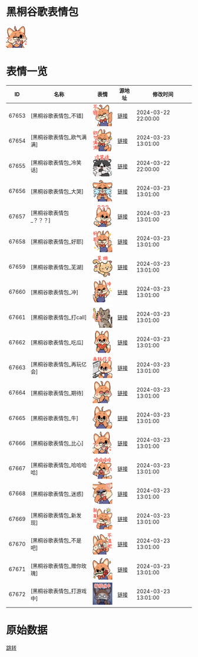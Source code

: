 # 黑桐谷歌表情包

<img src="./cover.png" height="60" alt="cover" />

# 表情一览

|ID|名称|表情|源地址|修改时间|
|----|----|----|----|----|
|67653|[黑桐谷歌表情包_不错]|<img src="./pic/067653_%5B黑桐谷歌表情包_不错%5D.png" height="60" alt="不错"/>|[链接](https://i0.hdslb.com/bfs/garb/5d631315beaeb488412c2dcc8c5b95b4dd4dd67e.png)|2024-03-22 22:00:00|
|67654|[黑桐谷歌表情包_欧气满满]|<img src="./pic/067654_%5B黑桐谷歌表情包_欧气满满%5D.png" height="60" alt="欧气满满"/>|[链接](https://i0.hdslb.com/bfs/garb/880ed7ed428b6da3cfa01bf55d0632cf761d4e7a.png)|2024-03-23 13:01:00|
|67655|[黑桐谷歌表情包_冷笑话]|<img src="./pic/067655_%5B黑桐谷歌表情包_冷笑话%5D.png" height="60" alt="冷笑话"/>|[链接](https://i0.hdslb.com/bfs/garb/e86af442e52ab86b442fb1d01f182c2fddb077e9.png)|2024-03-22 22:00:00|
|67656|[黑桐谷歌表情包_大哭]|<img src="./pic/067656_%5B黑桐谷歌表情包_大哭%5D.png" height="60" alt="大哭"/>|[链接](https://i0.hdslb.com/bfs/garb/2a5b72f0fe1982bb55bd818cd1f86a2ce82bb840.png)|2024-03-23 13:01:00|
|67657|[黑桐谷歌表情包_？？？]|<img src="./pic/067657_%5B黑桐谷歌表情包_？？？%5D.png" height="60" alt="？？？"/>|[链接](https://i0.hdslb.com/bfs/garb/2b6a91f67a1f7771e96135d859cd391be6dcfc4d.png)|2024-03-23 13:01:00|
|67658|[黑桐谷歌表情包_好耶]|<img src="./pic/067658_%5B黑桐谷歌表情包_好耶%5D.png" height="60" alt="好耶"/>|[链接](https://i0.hdslb.com/bfs/garb/61f7612b2a4a6a88e711a16943b3293b692bba7d.png)|2024-03-23 13:01:00|
|67659|[黑桐谷歌表情包_芜湖]|<img src="./pic/067659_%5B黑桐谷歌表情包_芜湖%5D.png" height="60" alt="芜湖"/>|[链接](https://i0.hdslb.com/bfs/garb/c87f812bb7029ad704082692248645229ef7e495.png)|2024-03-23 13:01:00|
|67660|[黑桐谷歌表情包_冲]|<img src="./pic/067660_%5B黑桐谷歌表情包_冲%5D.png" height="60" alt="冲"/>|[链接](https://i0.hdslb.com/bfs/garb/fdf3244503c2a9d6769e537381b438a3858a9245.png)|2024-03-23 13:01:00|
|67661|[黑桐谷歌表情包_打call]|<img src="./pic/067661_%5B黑桐谷歌表情包_打call%5D.png" height="60" alt="打call"/>|[链接](https://i0.hdslb.com/bfs/garb/01720e14eac3b09bdde4c0bd4c6931afa603ffe2.png)|2024-03-23 13:01:00|
|67662|[黑桐谷歌表情包_吃瓜]|<img src="./pic/067662_%5B黑桐谷歌表情包_吃瓜%5D.png" height="60" alt="吃瓜"/>|[链接](https://i0.hdslb.com/bfs/garb/ae10a2bee0c2e38b99c8075b87b649231fa237de.png)|2024-03-23 13:01:00|
|67663|[黑桐谷歌表情包_再玩亿会]|<img src="./pic/067663_%5B黑桐谷歌表情包_再玩亿会%5D.png" height="60" alt="再玩亿会"/>|[链接](https://i0.hdslb.com/bfs/garb/97e0dba912002ee1d12a24f8d537ce1b6c63932c.png)|2024-03-23 13:01:00|
|67664|[黑桐谷歌表情包_期待]|<img src="./pic/067664_%5B黑桐谷歌表情包_期待%5D.png" height="60" alt="期待"/>|[链接](https://i0.hdslb.com/bfs/garb/3dd656b692a0c90d71b7c3b3916d84b082217925.png)|2024-03-23 13:01:00|
|67665|[黑桐谷歌表情包_牛]|<img src="./pic/067665_%5B黑桐谷歌表情包_牛%5D.png" height="60" alt="牛"/>|[链接](https://i0.hdslb.com/bfs/garb/5c57a2671249ef7c90ac984c1c6c39148d9703b8.png)|2024-03-23 13:01:00|
|67666|[黑桐谷歌表情包_比心]|<img src="./pic/067666_%5B黑桐谷歌表情包_比心%5D.png" height="60" alt="比心"/>|[链接](https://i0.hdslb.com/bfs/garb/245abfc8f64ce735c27ecf214ef23c73b661e9f8.png)|2024-03-23 13:01:00|
|67667|[黑桐谷歌表情包_哈哈哈哈]|<img src="./pic/067667_%5B黑桐谷歌表情包_哈哈哈哈%5D.png" height="60" alt="哈哈哈哈"/>|[链接](https://i0.hdslb.com/bfs/garb/ea1812ee194597e55e35162339e2252fe8b5b4f9.png)|2024-03-23 13:01:00|
|67668|[黑桐谷歌表情包_迷惑]|<img src="./pic/067668_%5B黑桐谷歌表情包_迷惑%5D.png" height="60" alt="迷惑"/>|[链接](https://i0.hdslb.com/bfs/garb/82f30bc1c17ff26ae97ecf4f77ca1fb3fa83fd95.png)|2024-03-23 13:01:00|
|67669|[黑桐谷歌表情包_新发现]|<img src="./pic/067669_%5B黑桐谷歌表情包_新发现%5D.png" height="60" alt="新发现"/>|[链接](https://i0.hdslb.com/bfs/garb/348e2ab7e1953772d75e897002165990b239bb96.png)|2024-03-23 13:01:00|
|67670|[黑桐谷歌表情包_不是吧]|<img src="./pic/067670_%5B黑桐谷歌表情包_不是吧%5D.png" height="60" alt="不是吧"/>|[链接](https://i0.hdslb.com/bfs/garb/e4a8f2356f90e09f03f83896feb166a29dc20ecf.png)|2024-03-23 13:01:00|
|67671|[黑桐谷歌表情包_赠你玫瑰]|<img src="./pic/067671_%5B黑桐谷歌表情包_赠你玫瑰%5D.png" height="60" alt="赠你玫瑰"/>|[链接](https://i0.hdslb.com/bfs/garb/e1568ef6618521b1138b619c3fd5c51f224da889.png)|2024-03-23 13:01:00|
|67672|[黑桐谷歌表情包_打游戏中]|<img src="./pic/067672_%5B黑桐谷歌表情包_打游戏中%5D.png" height="60" alt="打游戏中"/>|[链接](https://i0.hdslb.com/bfs/garb/f2dfa8836fd4881d9f1d0539da8c6fc707b6a550.png)|2024-03-23 13:01:00|

# 原始数据

[跳转](./raw.json)

